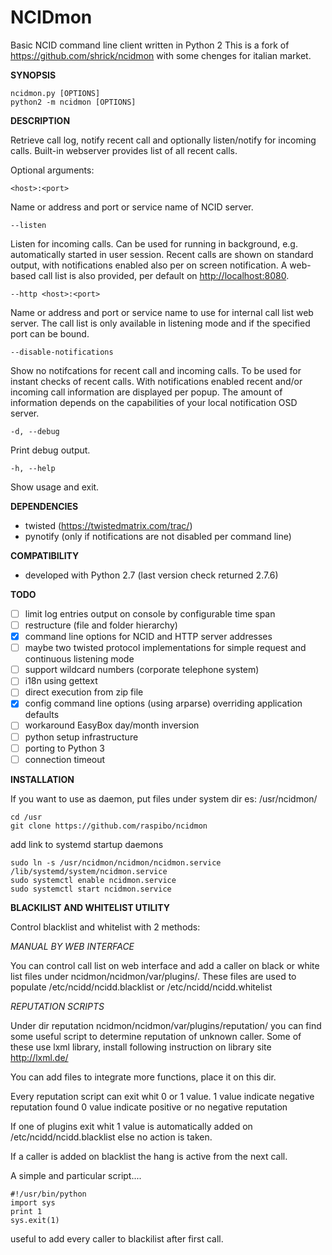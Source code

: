NCIDmon
=======

Basic NCID command line client written in Python 2
This is a fork of https://github.com/shrick/ncidmon with some chenges for italian market.

**SYNOPSIS**

    ncidmon.py [OPTIONS]
    python2 -m ncidmon [OPTIONS]

**DESCRIPTION**

Retrieve call log, notify recent call and optionally listen/notify for
incoming calls. Built-in webserver provides list of all recent calls.

Optional arguments:

    <host>:<port>

Name or address and port or service name of NCID server.

    --listen

Listen for incoming calls. Can be used for running in background, e.g.
automatically started in user session. Recent calls are shown on standard
output, with notifications enabled also per on screen notification.
A web-based call list is also provided, per default on [http://localhost:8080](http://localhost:8080).

    --http <host>:<port>
    
Name or address and port or service name to use for internal call list
web server. The call list is only available in listening mode and if the
specified port can be bound.

    --disable-notifications

Show no notifcations for recent call and incoming calls. To be used for instant
checks of recent calls. With notifications enabled recent and/or incoming call
information are displayed per popup. The amount of information depends on the
capabilities of your local notification OSD server.

    -d, --debug

Print debug output.

    -h, --help

Show usage and exit.

**DEPENDENCIES**

- twisted (https://twistedmatrix.com/trac/)
- pynotify (only if notifications are not disabled per command line)

**COMPATIBILITY**

- developed with Python 2.7 (last version check returned 2.7.6)

**TODO**

- [ ] limit log entries output on console by configurable time span
- [ ] restructure (file and folder hierarchy)
- [x] command line options for NCID and HTTP server addresses
- [ ] maybe two twisted protocol implementations for simple request and continuous listening mode
- [ ] support wildcard numbers (corporate telephone system)
- [ ] i18n using gettext
- [ ] direct execution from zip file
- [x] config command line options (using arparse) overriding application defaults
- [ ] workaround EasyBox day/month inversion
- [ ] python setup infrastructure
- [ ] porting to Python 3
- [ ] connection timeout

**INSTALLATION**

If you want to use as daemon, put files under system dir es: /usr/ncidmon/

    cd /usr
    git clone https://github.com/raspibo/ncidmon

add link to systemd startup daemons

    sudo ln -s /usr/ncidmon/ncidmon/ncidmon.service /lib/systemd/system/ncidmon.service
    sudo systemctl enable ncidmon.service
    sudo systemctl start ncidmon.service

**BLACKILIST AND WHITELIST UTILITY**

Control blacklist and whitelist with 2 methods:

*MANUAL BY WEB INTERFACE* 

You can control call list on web interface and add a caller on black or white list files under ncidmon/ncidmon/var/plugins/. 
These files are used to populate /etc/ncidd/ncidd.blacklist or /etc/ncidd/ncidd.whitelist

*REPUTATION SCRIPTS*

Under dir reputation ncidmon/ncidmon/var/plugins/reputation/  you can find some useful script to determine reputation of unknown caller. 
Some of these use lxml library, install following instruction on library site http://lxml.de/

You can add files to integrate more functions, place it on this dir.

Every reputation script can exit whit 0 or 1 value. 
1 value indicate negative reputation found 
0 value indicate positive or no negative reputation

If one of plugins exit whit 1 value is automatically added on /etc/ncidd/ncidd.blacklist else no action is taken.

If a caller is added on blacklist the hang is active from the next call.

A simple and particular script....   

    #!/usr/bin/python
    import sys
    print 1
    sys.exit(1)

useful to add every caller to blackilist after first call.
